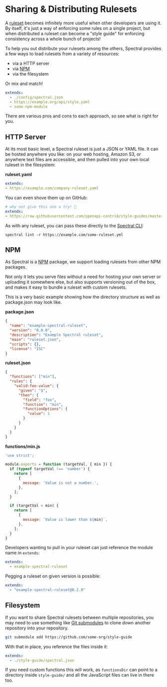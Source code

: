 # Sharing & Distributing Rulesets

A [ruleset](../getting-started/3-rulesets.md) becomes infinitely more useful when other developers are using it. By itself, it's just a way of enforcing some rules on a single project, but when distributed a ruleset can become a "style guide" for enforcing consistency across a whole bunch of projects!

To help you out distribute your rulesets among the others, Spectral provides a few ways to load rulesets from a variety of resources:

- via a HTTP server
- via [NPM](#NPM)
- via the filesystem

Or mix and match!

```yaml
extends:
  - ./config/spectral.json
  - https://example.org/api/style.yaml
  - some-npm-module
```

There are various pros and cons to each approach, so see what is right for you.

## HTTP Server

At its most basic level, a Spectral ruleset is just a JSON or YAML file. It can be hosted anywhere you like: on your web hosting, Amazon S3, or anywhere text files are accessible, and then pulled into your own local ruleset in the filesystem:

**ruleset.yaml**

```yaml
extends:
- https://example.com/company-ruleset.yaml
```

You can even shove them up on GitHub:

```yaml
# why not give this one a try! 🥳
extends:
- https://raw.githubusercontent.com/openapi-contrib/style-guides/master/apisyouwonthate.yml
```

As with any ruleset, you can pass these directly to the [Spectral CLI](./2-cli.md):

```shell
spectral lint -r https://example.com/some-ruleset.yml
```

## NPM

As Spectral is a [NPM](https://www.npmjs.com/) package, we support loading rulesets from other NPM packages.

Not only it lets you serve files without a need for hosting your own server or uploading it somewhere else, but also supports versioning out of the box, and makes it easy to bundle a ruleset with custom rulesets.

This is a very basic example showing how the directory structure as well as package.json may look like.

**package.json**

```json
{
  "name": "example-spectral-ruleset",
  "version": "0.0.0",
  "description": "Example Spectral ruleset",
  "main": "ruleset.json",
  "scripts": {},
  "license": "ISC"
}
```

**ruleset.json**

```json
{
  "functions": ["min"],
  "rules": {
    "valid-foo-value": {
      "given": "$",
      "then": {
        "field": "foo",
        "function": "min",
        "functionOptions": {
          "value": 1
        }
      }
    }
  }
}
```

**functions/min.js**

```js
'use strict';

module.exports = function (targetVal, { min }) {
  if (typeof targetVal !== 'number') {
    return [
      {
        message: 'Value is not a number.',
      },
    ];
  }

  if (targetVal < min) {
    return [
      {
        message: `Value is lower than ${min}`,
      },
    ];
  }
}
```

Developers wanting to pull in your ruleset can just reference the module name in `extends`:

```yaml
extends:
  - example-spectral-ruleset
```

Pegging a ruleset on given version is possible:

```yaml
extends:
  - "example-spectral-ruleset@0.2.0"
```

## Filesystem

If you want to share Spectral rulesets between multiple repositories, you may need to use something like [Git submodules](https://git-scm.com/book/en/v2/Git-Tools-Submodules) to clone down another repository into your repository.

```bash
git submodule add https://github.com/some-org/style-guide
```

With that in place, you reference the files inside it:

```yaml
extends:
  - ./style-guide/spectral.json
```

If you need custom functions this will work, as `functionsDir` can point to a directory inside `style-guide/` and all the JavaScript files can live in there too.
